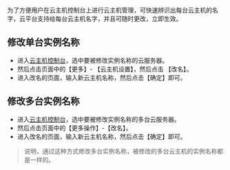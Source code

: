 
为了方便用户在云主机控制台上进行云主机管理，可快速辨识出每台云主机的名字，云平台支持给每台云主机名字，并且可随时更改，立即生效。


## 修改单台实例名称

- 进入[云主机控制台](https://console.tce.fsphere.cn/cvm/index)，选中要被修改实例名称的云服务器。
- 然后点击页面中的【更多】- 【云主机设置】，然后点击 【改名】。
- 进入改名的页面，输入新云主机名称，然后点击【确定】即可。

## 修改多台实例名称
- 进入[云主机控制台](https://console.tce.fsphere.cn/cvm/index)，选中要被修改实例名称的多台云服务器。
- 然后点击页面中的【更多操作】-【改名】。
- 进入改名的页面，输入新云主机名称，然后点击【确定】即可。

>说明，通过这种方式修改多台实例名称，被修改的多台云主机的实例名称都是一样的。
